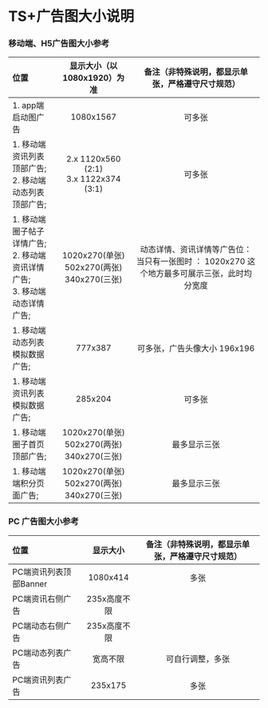 # TS+广告图大小说明


### 移动端、H5广告图大小参考

|位置|显示大小（以1080x1920）为准|备注（非特殊说明，都显示单张，严格遵守尺寸规范）|
|:-------|:----:|:----:|
| 1. app端启动图广告 |  1080x1567 |可多张|
| 1. 移动端资讯列表顶部广告;</br>2. 移动端动态列表顶部广告; | 2.x 1120x560 (2:1)</br>  3.x 1122x374 (3:1) | 可多张|
| 1. 移动端圈子帖子详情广告;</br>2. 移动端资讯详情广告;</br>3. 移动端动态详情广告; |1020x270(单张)</br> 502x270(两张)</br> 340x270(三张)| 动态详情、资讯详情等广告位： 当只有一张图时 ： 1020x270 这个地方最多可展示三张，此时均分宽度|
|1. 移动端动态列表模拟数据广告;  | 777x387  |可多张，广告头像大小 196x196|
|1. 移动端资讯列表模拟数据广告;  |  285x204 |可多张|
|1. 移动端圈子首页顶部广告;  | 1020x270(单张)</br> 502x270(两张)</br> 340x270(三张)  |最多显示三张|
|1. 移动端端积分页面广告;  |  1020x270(单张)</br> 502x270(两张)</br> 340x270(三张) |最多显示三张|



### PC 广告图大小参考
|位置|显示大小|备注（非特殊说明，都显示单张，严格遵守尺寸规范）|
|:-------|:----:|:----:|
| PC端资讯列表顶部Banner|  1080x414| 多张|
| PC端资讯右侧广告|  235x高度不限| |
| PC端动态右侧广告|  235x高度不限| |
| PC端动态列表广告| 宽高不限| 可自行调整，多张 |
| PC端资讯列表广告| 235x175| 多张 |
